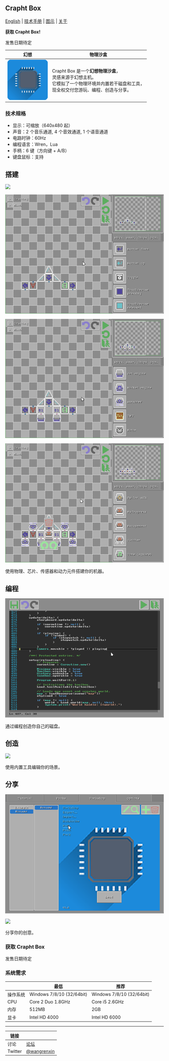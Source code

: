 <head>
<link rel="shortcut icon" type="image/x-icon" href="favicon.ico">
</head>

## Crapht Box

[English](https://paladin-t.github.io/crft/) |
[技术手册](https://paladin-t.github.io/crft/docs/manual_cn) |
[图示](https://paladin-t.github.io/crft/docs/slides_cn) |
[关于](https://paladin-t.github.io/crft/pages/about_cn)

**获取 Crapht Box!**

发售日期待定

<!-- [![Steam 上的 Crapht Box](pages/imgs/steam.png)](https://store.steampowered.com/app/1227090/) -->

| 幻想 | 物理沙盒 |
|----|----|
| <img src="pages/imgs/app.png" width="128"> | Crapht Box 是一个**幻想物理沙盒**， <br /> 灵感来源于幻想主机。 <br /> 它模拟了一个物理环境并内置若干磁盘和工具， <br /> 现全权交付您游玩、编程、创造与分享。 |

### 技术规格

* 显示：可缩放（640x480 起）
* 声音：2 个音乐通道, 4 个音效通道, 1 个语音通道
* 电路时钟：60Hz
* 编程语言：Wren，Lua
* 手柄：6 键（方向键 + A/B）
* 键盘鼠标：支持

## 搭建

![](pages/imgs/crafting0.gif)

![](pages/imgs/crafting1.gif)

![](pages/imgs/crafting2.gif)

![](pages/imgs/crafting3.gif)

使用物理、芯片、传感器和动力元件搭建你的机器。

## 编程

![](pages/imgs/programming0.png)

通过编程创造你自己的磁盘。

## 创造

![](pages/imgs/creating0.gif)

使用内置工具编辑你的场景。

## 分享

![](pages/imgs/sharing0.png)

![](pages/imgs/sharing1.gif)

分享你的创意。

### 获取 Crapht Box

发售日期待定

<!-- [![Steam 上的 Crapht Box](pages/imgs/on_steam.png)](https://store.steampowered.com/app/1227090/) -->

### 系统需求

| | 最低 | 推荐 |
|----|----|----|
| 操作系统 | Windows 7/8/10 (32/64bit) | Windows 7/8/10 (32/64bit) |
| CPU | Core 2 Duo 1.8GHz | Core i5 2.6GHz |
| 内存 | 512MB | 2GB |
| 显卡 | Intel HD 4000 | Intel HD 6000 |

<hr>

| 链接 | |
|----|----|
| 讨论 | [论坛](https://steamcommunity.com/app/1227090/discussions/) |
| Twitter | [@wangrenxin](https://twitter.com/wangrenxin) |

